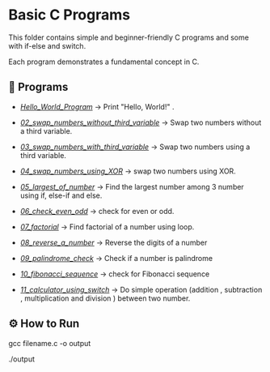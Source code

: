 # Basic C Programs

This folder contains simple and beginner-friendly C programs and some with if-else and switch.

Each program demonstrates a fundamental concept in C.

## 📂 Programs

- *[Hello_World_Program](./01_hello_world.c)* → Print "Hello, World!" .

- *[02_swap_numbers_without_third_variable](./02_swap_numbers_without_third_variable.c)* → Swap two numbers without a third variable.

- *[03_swap_numbers_with_third_variable](./03_swap_numbers_with_third_variable.c)* → Swap two numbers using a third variable.

- *[04_swap_numbers_using_XOR](./04_swap_numbers_using_XOR.c)* → swap two numbers using XOR.

- *[05_largest_of_number](./05_largest_of_number.c)* → Find the largest number among 3 number using if, else-if and else.

- *[06_check_even_odd](./06_ck_even_odd.c)* → check for even or odd.

- *[07_factorial](./07_factorial.c)* → Find factorial of a number using loop.

 

- *[08_reverse_a_number](./08_reverse_a_number.c)* → Reverse the digits of a number

- *[09_palindrome_check](./09_palindrome_check.c)* → Check if a number is palindrome

 

- *[10_fibonacci_sequence](./10_fibonacci_sequence.c)* → check for Fibonacci sequence

- *[11_calculator_using_switch](./11_calculator_using_switch.c)* → Do simple operation (addition , subtraction , multiplication and division ) between two number.

## ⚙ How to Run

gcc filename.c -o output

./output

